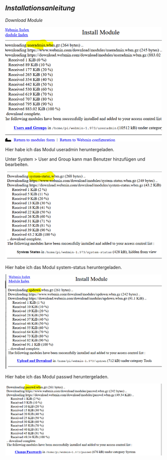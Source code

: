 *Installationsanleitung*
---
*Download Module*

<img src="1.png"> 


Hier habe ich das Modul useradmin heruntergeladen. 

Unter System > User and Group kann man Benutzer hinzufügen und bearbeiten.


<img src="2.png"> 


Hier habe ich das Modul system-status heruntergeladen.



<img src="3.png"> 


Hier habe ich das Modul passwd heruntergeladen.


<img src="4.png"> 


